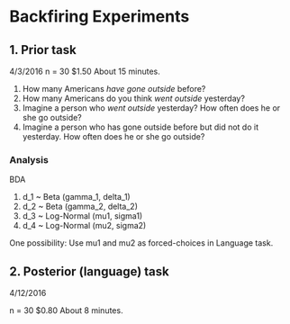 # Backfiring Experiments


## 1. Prior task

4/3/2016
n = 30
$1.50 
About 15 minutes.

1. How many Americans *have gone outside* before?
2. How many Americans do you think *went outside* yesterday?
3. Imagine a person who *went outside* yesterday? How often does he or she go outside?
4. Imagine a person who has gone outside before but did not do it yesterday. How often does he or she go outside?

### Analysis

BDA

1. d_1 ~ Beta (gamma_1, delta_1)
2. d_2 ~ Beta (gamma_2, delta_2)
3. d_3 ~ Log-Normal (mu1, sigma1)
4. d_4 ~ Log-Normal (mu2, sigma2)

One possibility: Use mu1 and mu2 as forced-choices in Language task.

## 2. Posterior (language) task


4/12/2016

n = 30
$0.80
About 8 minutes.



<!--
2AFC. Which is more likely?

3 conditions: Between-subjects

1. Prior task (no information, perhaps "Bob is a normal person".)
2. Observation (You will be given one bit of information about a person and be asked to choose between 2 alternatives about that person.  Pick whichever is more likely.  "Bob watched a space launch today.")
3. Conversation (Imagine you overhear the following from a conversation between friends. A: "Bob watched a space launch today.")

-->